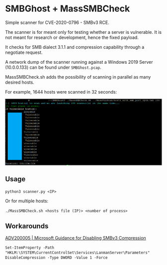 # SMBGhost + MassSMBCheck
Simple scanner for CVE-2020-0796 - SMBv3 RCE.

The scanner is for meant only for testing whether a server is vulnerable. It is not meant for research or development, hence the fixed payload. 

It checks for SMB dialect 3.1.1 and compression capability through a negotiate request.

A network dump of the scanner running against a Windows 2019 Server (10.0.0.133) can be found under `SMBGhost.pcap`. 

MassSMBCheck.sh adds the possibility of scanning in parallel as many desired hosts.

For example, 1644 hosts were scanned in 32 seconds:

![Example](MassSMBCheck.png)

## Usage
`python3 scanner.py <IP>`

Or for multiple hosts:

`./MassSMBCheck.sh <hosts file (IP)> <number of process>`

## Workarounds
[ADV200005 | Microsoft Guidance for Disabling SMBv3 Compression](https://portal.msrc.microsoft.com/en-US/security-guidance/advisory/adv200005)

```
Set-ItemProperty -Path "HKLM:\SYSTEM\CurrentControlSet\Services\LanmanServer\Parameters" DisableCompression -Type DWORD -Value 1 -Force
```

